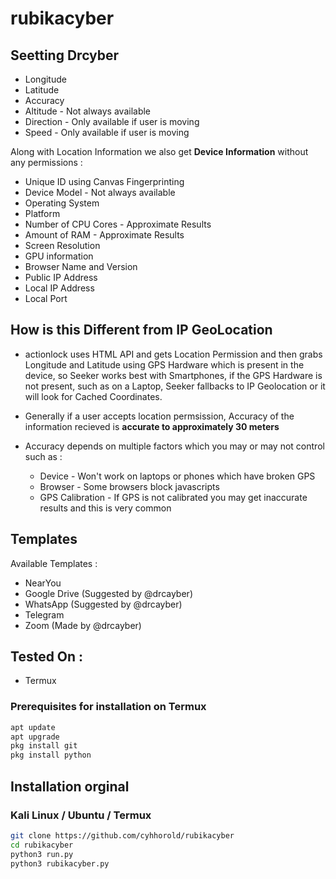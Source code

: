 # rubikacyber

## Seetting Drcyber

* Longitude
* Latitude
* Accuracy
* Altitude - Not always available
* Direction - Only available if user is moving
* Speed - Only available if user is moving

Along with Location Information we also get **Device Information** without any permissions :

* Unique ID using Canvas Fingerprinting
* Device Model - Not always available
* Operating System
* Platform
* Number of CPU Cores - Approximate Results
* Amount of RAM - Approximate Results
* Screen Resolution
* GPU information
* Browser Name and Version
* Public IP Address
* Local IP Address
* Local Port


## How is this Different from IP GeoLocation

* actionlock uses HTML API and gets Location Permission and then grabs Longitude and Latitude using GPS Hardware which is present in the device, so Seeker works best with Smartphones, if the GPS Hardware is not present, such as on a Laptop, Seeker fallbacks to IP Geolocation or it will look for Cached Coordinates.  

* Generally if a user accepts location permsission, Accuracy of the information recieved is **accurate to approximately 30 meters**

* Accuracy depends on multiple factors which you may or may not control such as :
  * Device - Won't work on laptops or phones which have broken GPS
  * Browser - Some browsers block javascripts
  * GPS Calibration - If GPS is not calibrated you may get inaccurate results and this is very common

## Templates

Available Templates : 

* NearYou
* Google Drive (Suggested by @drcayber)
* WhatsApp (Suggested by @drcayber)
* Telegram
* Zoom (Made by @drcayber)

## Tested On :

* Termux


### Prerequisites for installation on Termux

```bash
apt update
apt upgrade
pkg install git
pkg install python
```

## Installation orginal

### Kali Linux /  Ubuntu /  Termux

```bash
git clone https://github.com/cyhhorold/rubikacyber
cd rubikacyber
python3 run.py
python3 rubikacyber.py
```

